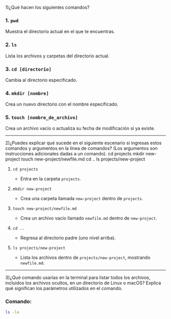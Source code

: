 1)¿Qué hacen los siguientes comandos?
### 1. `pwd`
Muestra el directorio actual en el que te encuentras.

### 2. `ls`
Lista los archivos y carpetas del directorio actual.

### 3. `cd [directorio]`
Cambia al directorio especificado.

### 4. `mkdir [nombre]`
Crea un nuevo directorio con el nombre especificado.

### 5. `touch [nombre_de_archivo]`
Crea un archivo vacío o actualiza su fecha de modificación si ya existe.

---

2)¿Puedes explicar qué sucede en el siguiente escenario si ingresas estos comandos y argumentos en la línea de comandos? (Los argumentos son instrucciones adicionales dadas a un comando).
cd projects
mkdir new-project
touch new-project/newfile.md
cd ..
ls projects/new-project

1. `cd projects`  
   - Entra en la carpeta `projects`.

2. `mkdir new-project`  
   - Crea una carpeta llamada `new-project` dentro de `projects`.

3. `touch new-project/newfile.md`  
   - Crea un archivo vacío llamado `newfile.md` dentro de `new-project`.

4. `cd ..`  
   - Regresa al directorio padre (uno nivel arriba).

5. `ls projects/new-project`  
   - Lista los archivos dentro de `projects/new-project`, mostrando `newfile.md`.

---

3)¿Qué comando usarías en la terminal para listar todos los archivos, incluidos los archivos ocultos, en un directorio de Linux o macOS? Explica qué significan los parámetros utilizados en el comando.

### Comando:
```sh
ls -la
